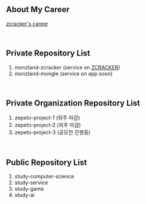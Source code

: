 ## About My Career
<a href="https://zcracker.com/client/career/zcracker" target="_blank">zcracker's career</a>

<br>

## Private Repository List
1. monzland-zcracker (service on <a href="https://zcracker.com" target="_blank">ZCRACKER</a>)
2. monzland-mongle (service on app soon)

<br>

## Private Organization Repository List
1. zepeto-project-1 (외주 마감)
2. zepeto-project-2 (외주 마감)
3. zepeto-project-3 (공모전 진행중)

<br>

## Public Repository List
1. study-computer-science
2. study-service
3. study-game
4. study-ai
